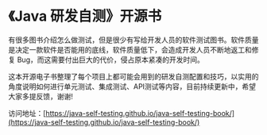 # 《Java 研发自测》开源书

有很多图书介绍怎么做测试，但是很少有写给开发人员的软件测试图书。软件质量是决定一款软件是否能用的底线，软件质量低下，会造成开发人员不断地返工和修复 Bug，而这需要付出巨大的代价，侵占原本紧凑的开发时间。

这本开源电子书整理了每个项目上都可能会用到的研发自测配置和技巧，以实用的角度说明如何进行单元测试、集成测试、API测试等内容，目前持续更新中，希望大家多提反馈，谢谢!

 访问地址：[https://java-self-testing.github.io/java-self-testing-book/](https://java-self-testing.github.io/java-self-testing-book/)
